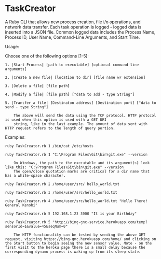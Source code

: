 # TaskCreator
A Ruby CLI that allows new process creation, file i/o operations, and network data transfer. Each task operation is logged - logged data is inserted into a JSON file. Common logged data includes the Process Name, Process ID, User Name, Command-Line Arguments, and Start Time.

Usage:

Choose one of the following options [1-5]:

    1. |Start Process| [path to executable] [optional command-line arguments]

    2. |Create a new file| [location to dir] [file name w/ extension]

    3. |Delete a file| [file path]

    4. |Modify a file| [file path] ["data to add - type String"]

    5. |Transfer a file| [Destinaton address] [Destination port] ["data to send - type String"]

        The above will send the data using the TCP protocol. HTTP protocol is used when this option is used with a GET URI
        string, like in the last example. The amount of data sent with HTTP request refers to the length of query portion.

Examples:

    ruby TaskCreator.rb 1 /bin/cat /etc/hosts

    ruby TaskCreator.rb 1 "C:\Program Files\Git\bin\git.exe" --version
        
        On Windows, the path to the executable and its argument(s) look like this: "C:\Program Files\Git\bin\git.exe" --version
        The open/close quotation marks are critical for a dir name that has a white-space character.

    ruby TaskCreator.rb 2 /home/user/src/ hello_world.txt

    ruby TaskCreator.rb 3 /home/user/src/hello_world.txt

    ruby TaskCreator.rb 4 /home/user/src/hello_world.txt "Hello There! General Kenobi"

    ruby TaskCreator.rb 5 192.168.1.23 3000 "It is your Birthday"

    ruby TaskCreator.rb 5 "http://bing-gnc-service.herokuapp.com/temp?sensorId=1&value=45&seqNum=0"
        
        The HTTP functionality can be tested by sending the above GET request, visiting https://bing-gnc.herokuapp.com/home/ and clicking on the Start button to begin seeing the new sensor value. Note - on the first visit to the heroku page there is a small delay because the corresponding dynamo process is waking up from its sleep state. 